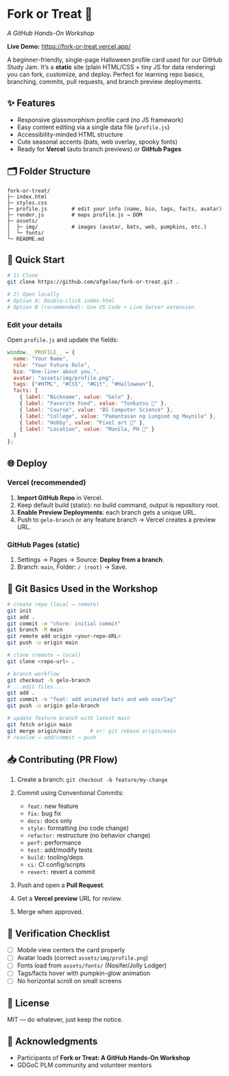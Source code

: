 # Fork or Treat 🎃

*A GitHub Hands-On Workshop*

**Live Demo:** https://fork-or-treat.vercel.app/

A beginner-friendly, single-page Halloween profile card used for our GitHub Study Jam. It’s a **static** site (plain HTML/CSS + tiny JS for data rendering) you can fork, customize, and deploy. Perfect for learning repo basics, branching, commits, pull requests, and branch preview deployments.

## ✨ Features

* Responsive glassmorphism profile card (no JS framework)
* Easy content editing via a single data file (`profile.js`)
* Accessibility-minded HTML structure
* Cute seasonal accents (bats, web overlay, spooky fonts)
* Ready for **Vercel** (auto branch previews) or **GitHub Pages**

## 🗂 Folder Structure

```
fork-or-treat/
├─ index.html
├─ styles.css
├─ profile.js        # edit your info (name, bio, tags, facts, avatar)
├─ render.js         # maps profile.js → DOM
├─ assets/
│  ├─ img/           # images (avatar, bats, web, pumpkins, etc.)
│  └─ fonts/         
└─ README.md
```

## 🚀 Quick Start

```bash
# 1) Clone
git clone https://github.com/afgeloo/fork-or-treat.git .

# 2) Open locally
# Option A: Double-click index.html
# Option B (recommended): Use VS Code + Live Server extension
```

### Edit your details

Open `profile.js` and update the fields:

```js
window.__PROFILE__ = {
  name: "Your Name",
  role: "Your Future Role",
  bio: "One-liner about you.",
  avatar: "assets/img/profile.png",
  tags: ["#HTML", "#CSS", "#Git", "#Halloween"],
  facts: [
    { label: "Nickname", value: "Gelo" },
    { label: "Favorite Food", value: "Tonkatsu 🍱" },
    { label: "Course", value: "BS Computer Science" },
    { label: "College", value: "Pamantasan ng Lungsod ng Maynila" },
    { label: "Hobby", value: "Pixel art 🎨" },
    { label: "Location", value: "Manila, PH 📍" }
  ]
};
```

## 🌐 Deploy

### Vercel (recommended)

1. **Import GitHub Repo** in Vercel.
2. Keep default build (static): no build command, output is repository root.
3. **Enable Preview Deployments**: each branch gets a unique URL.
4. Push to `gelo-branch` or any feature branch → Vercel creates a preview URL.

### GitHub Pages (static)

1. Settings → Pages → Source: **Deploy from a branch**.
2. Branch: `main`, Folder: `/ (root)` → Save.

## 🔁 Git Basics Used in the Workshop

```bash
# create repo (local → remote)
git init
git add .
git commit -m "chore: initial commit"
git branch -M main
git remote add origin <your-repo-URL>
git push -u origin main

# clone (remote → local)
git clone <repo-url> .

# branch workflow
git checkout -b gelo-branch
# ...edit files...
git add .
git commit -m "feat: add animated bats and web overlay"
git push -u origin gelo-branch

# update feature branch with latest main
git fetch origin main
git merge origin/main      # or: git rebase origin/main
# resolve → add/commit → push
```

## 📥 Contributing (PR Flow)

1. Create a branch: `git checkout -b feature/my-change`
2. Commit using Conventional Commits:

   * `feat:` new feature
   * `fix:` bug fix
   * `docs:` docs only
   * `style:` formatting (no code change)
   * `refactor:` restructure (no behavior change)
   * `perf:` performance
   * `test:` add/modify tests
   * `build:` tooling/deps
   * `ci:` CI config/scripts
   * `revert:` revert a commit
3. Push and open a **Pull Request**.
4. Get a **Vercel preview** URL for review.
5. Merge when approved.

## 🧪 Verification Checklist

* [ ] Mobile view centers the card properly
* [ ] Avatar loads (correct `assets/img/profile.png`)
* [ ] Fonts load from `assets/fonts/` (Nosifer/Jolly Lodger)
* [ ] Tags/facts hover with pumpkin-glow animation
* [ ] No horizontal scroll on small screens

## 📜 License

MIT — do whatever, just keep the notice.

## 💖 Acknowledgments

* Participants of **Fork or Treat: A GitHub Hands-On Workshop**
* GDGoC PLM community and volunteer mentors
